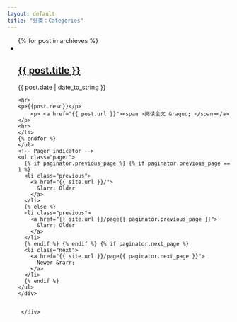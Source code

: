 ```yaml
---
layout: default
title: "分类：Categories"
---
```



<div id="index" class="row">
	<script type="text/javascript">

function GetQueryString(name)
{
     var reg = new RegExp("(^|&)"+ name +"=([^&]*)(&|$)");
     var r = window.location.search.substr(1).match(reg);
     if(r!=null)return  unescape(r[2]); return null;
}
	var dataStr = '{ {% for cat in site.categories %}{% if cat[0] != site.categories.first[0] %},{% endif %}"{{ cat[0] }}":[{% for post in cat[1] %}{% if post != cat[1].first %},{% endif %}{"url":"{{post.url}}", "title":"{{post.title}}","desc":"{% if post.excerpt.size > 32 %}{{ post.excerpt }}{% else %}{{ post.content | strip_html | strip_newlines | truncate: 160 }}{% endif %}", "date":"{{post.date | date:"%d/%m/%Y"}}"}{% endfor %}]{% endfor %} }',
    data = JSON.parse(dataStr),
    curTag = GetQueryString("cat"),
    archieves = data[curTag];
</script>
    <div class="post-area">
     	 <div class="post-list-body">
        <div post-cate="All">
        <ul class="posts">
	{% for post in archieves %}
	<li>	
	<h2><a href="{{ post.url }}">{{ post.title }}</a></h2>
	<span class="date">{{ post.date | date_to_string }}</span>
	
	<hr>
	<p>{{post.desc}}</p>
		<p> <a href="{{ post.url }}"><span >阅读全文 &raquo; </span></a></p>
	<hr>
	</li>
	{% endfor %}
	</ul>
	<!-- Pager indicator -->
	<ul class="pager">
	  {% if paginator.previous_page %} {% if paginator.previous_page == 1 %}
	  <li class="previous">
	    <a href="{{ site.url }}/">
	      &larr; Older
	    </a>
	  </li>
	  {% else %}
	  <li class="previous">
	    <a href="{{ site.url }}/page{{ paginator.previous_page }}">
	      &larr; Older
	    </a>
	  </li>
	  {% endif %} {% endif %} {% if paginator.next_page %}
	  <li class="next">
	    <a href="{{ site.url }}/page{{ paginator.next_page }}">
	      Newer &rarr;
	    </a>
	  </li>
	  {% endif %}
	</ul>
	</div>


	 </div>

</div>
</div>

